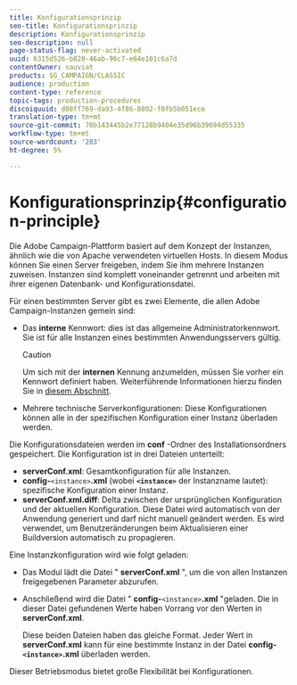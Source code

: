 ```yaml
---
title: Konfigurationsprinzip
seo-title: Konfigurationsprinzip
description: Konfigurationsprinzip
seo-description: null
page-status-flag: never-activated
uuid: 6315d526-b820-46ab-96c7-e64e101c6a7d
contentOwner: sauviat
products: SG_CAMPAIGN/CLASSIC
audience: production
content-type: reference
topic-tags: production-procedures
discoiquuid: d08ff769-da93-4f86-8802-f0fb5b051ece
translation-type: tm+mt
source-git-commit: 70b143445b2e77128b9404e35d96b39694d55335
workflow-type: tm+mt
source-wordcount: '283'
ht-degree: 5%

---
```



# Konfigurationsprinzip{#configuration-principle}

Die Adobe Campaign-Plattform basiert auf dem Konzept der Instanzen, ähnlich wie die von Apache verwendeten virtuellen Hosts. In diesem Modus können Sie einen Server freigeben, indem Sie ihm mehrere Instanzen zuweisen. Instanzen sind komplett voneinander getrennt und arbeiten mit ihrer eigenen Datenbank- und Konfigurationsdatei.

Für einen bestimmten Server gibt es zwei Elemente, die allen Adobe Campaign-Instanzen gemein sind:

* Das **interne** Kennwort: dies ist das allgemeine Administratorkennwort. Sie ist für alle Instanzen eines bestimmten Anwendungsservers gültig.

   >[!CAUTION]
   >
   >Um sich mit der **internen** Kennung anzumelden, müssen Sie vorher ein Kennwort definiert haben. Weiterführende Informationen hierzu finden Sie in [diesem Abschnitt](../../installation/using/campaign-server-configuration.md#internal-identifier).

* Mehrere technische Serverkonfigurationen: Diese Konfigurationen können alle in der spezifischen Konfiguration einer Instanz überladen werden.

Die Konfigurationsdateien werden im **conf** -Ordner des Installationsordners gespeichert. Die Konfiguration ist in drei Dateien unterteilt:

* **serverConf.xml**: Gesamtkonfiguration für alle Instanzen.
* **config-**`<instance>`**.xml** (wobei **`<instance>`** der Instanzname lautet): spezifische Konfiguration einer Instanz.
* **serverConf.xml.diff**: Delta zwischen der ursprünglichen Konfiguration und der aktuellen Konfiguration. Diese Datei wird automatisch von der Anwendung generiert und darf nicht manuell geändert werden. Es wird verwendet, um Benutzeränderungen beim Aktualisieren einer Buildversion automatisch zu propagieren.

Eine Instanzkonfiguration wird wie folgt geladen:

* Das Modul lädt die Datei &quot; **serverConf.xml** &quot;, um die von allen Instanzen freigegebenen Parameter abzurufen.
* Anschließend wird die Datei &quot; **config-**`<instance>`**.xml** &quot;geladen. Die in dieser Datei gefundenen Werte haben Vorrang vor den Werten in **serverConf.xml**.

   Diese beiden Dateien haben das gleiche Format. Jeder Wert in **serverConf.xml** kann für eine bestimmte Instanz in der Datei **config-`<instance>`.xml** überladen werden.

Dieser Betriebsmodus bietet große Flexibilität bei Konfigurationen.
